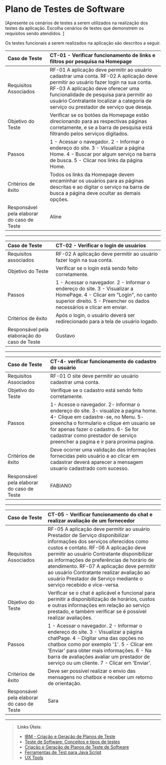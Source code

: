 # Plano de Testes de Software

[Apresente os cenários de testes a serem utilizados na realização dos testes da aplicação. Escolha cenários de testes que demonstrem os requisitos sendo atendidos. ]

Os testes funcionais a serem realizados na aplicação são descritos a seguir.

|Caso de Teste    | CT-01 - Verificar funcionamento de links e filtros por pesquisa na Homepage |
|:---|:---|
| Requisitos Associados | RF-01 A aplicação deve permitir ao usuário cadastrar uma conta. RF-02 A aplicação deve permitir ao usuário fazer login na sua conta. RF-03	A aplicação deve oferecer uma funcionalidade de pesquisa para permitir ao usuário Contratante localizar a categoria de serviço ou prestador de serviço que deseja.|
| Objetivo do Teste | Verificar se os botões da Homepage estão direcionando para as respectivas páginas corretamente, e se a barra de pesquisa está filtrando pelos serviços digitados.  |
| Passos |1 - Acessar o navegador. 2 - Informar o endereço do site. 3 - Visualizar a página Home. 4 - Buscar por algum serviço na barra de busca. 5 - Clicar nos links da página Home.
| Critérios de êxito | Todos os links da Homepage devem encaminhar os usuários para as páginas descritas e ao digitar o serviço na barra de busca a página deve ocultar as demais opções.  |
| Responsável pela elaborar do caso de Teste | Aline |

<hr>

|Caso de Teste    | CT-02 - Verificar o login de usuários |
|:---|:---| 
| Requisitos associados | RF-02 A aplicação deve permitir ao usuário fazer login na sua conta.|
| Objetivo do Teste | Verificar se o login está sendo feito corretamente. |
| Passos |1 - Acessar o navegador.  2 - Informar o endereço do site. 3 - Visualizar a HomePage. 4 - Clicar em "Login", no canto superior direito. 5 - Preencher os dados necessários e clicar em enviar. |
| Critérios de êxito | Após o login, o usuário deverá ser redirecionado para a tela de usuário logado. |
|Responsável pela elaboração do caso de Teste | Gustavo |

<hr>

|Caso de Teste    | CT-4- verificar funcionamento do cadastro do usuário |
|:---|:---|
| Requisitos Associados | RF-01 O site deve permitir ao usuário cadastrar uma conta. |
| Objetivo do Teste | Verifique se o cadastro está sendo feito corretamente. |
| Passos | 1- Acesse o navegador. 2- informar o endereço do site. 3- visualize a pagina home. 4- Clique em cadastre-se, no Menu. 5- preencha o formulario e clique em usuario se for apenas fazer o cadastro. 6- Se for cadastrar como prestador de serviço preencher a pagina e ir para proxima pagina. |
| Critérios de êxito | Deve ocorrer uma validação das informações fornecidas pelo usuário e ao clicar em cadastrar deverá aparecer a mensagem usuario cadastrado com sucesso.  |
| Responsável pela elaborar do caso de Teste | FABIANO|

<hr>

|Caso de Teste    | CT-05 - Verificar funcionamento do chat e realizar avaliação de um fornecedor |
|:---|:---|
| Requisitos Associados | RF-05  A aplicação deve permitir ao usuário Prestador de Serviço disponibilizar informações dos serviços oferecidos como custos e contato. RF-06	A aplicação deve permitir ao usuário Contratante disponibilizar as informações de preferências de horário de atendimento. RF-07 A aplicação deve permitir ao usuário Contratante realizar avaliação ao usuário Prestador de Serviço mediante o serviço recebido e vice-versa.|
| Objetivo do Teste | Verificar se o chat é aplicável e funcional para permitir a disponibilização de horários, custos e outras informações em relação ao serviço prestado, e também verificar se é possível realizar avaliações.  |
| Passos |1 - Acessar o navegador. 2 - Informar o endereço do site. 3 - Visualizar a página chatPage. 4 - Digitar uma das opções no chatbox como por exemplo '1'. 5 - Clicar em 'Enviar' para obter mais informações. 6 - Na barra de avaliações avaliar um prestador de serviço ou um cliente. 7 - Clicar em 'Enviar'.
| Critérios de êxito | Deve ser possível realizar o envio das mensagens no chatbox e receber um retorno de orientação.  |
| Responsável pela elaborar do caso de Teste | Sara |

 <hr> 
 
> **Links Úteis**:
> - [IBM - Criação e Geração de Planos de Teste](https://www.ibm.com/developerworks/br/local/rational/criacao_geracao_planos_testes_software/index.html)
> -  [Teste de Software: Conceitos e tipos de testes](https://blog.onedaytesting.com.br/teste-de-software/)
> - [Criação e Geração de Planos de Teste de Software](https://www.ibm.com/developerworks/br/local/rational/criacao_geracao_planos_testes_software/index.html)
> - [Ferramentas de Test para Java Script](https://geekflare.com/javascript-unit-testing/)
> - [UX Tools](https://uxdesign.cc/ux-user-research-and-user-testing-tools-2d339d379dc7)
